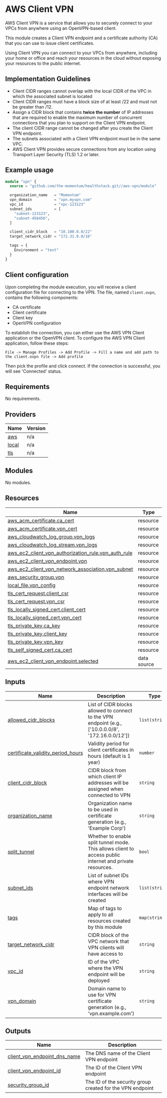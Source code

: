 # AWS Client VPN

AWS Client VPN is a service that allows you to securely connect to your VPCs from anywhere using an OpenVPN-based client.

This module creates a Client VPN endpoint and a certificate authority (CA) that you can use to issue client certificates.

Using Client VPN you can connect to your VPCs from anywhere, including your home or office and reach your resources in the cloud without exposing your resources to the public internet.

## Implementation Guidelines

- Client CIDR ranges cannot overlap with the local CIDR of the VPC in which the associated subnet is located
- Client CIDR ranges must have a block size of at least /22 and must not be greater than /12.
-  Assign a CIDR block that contains **twice the number** of IP addresses that are required to enable the maximum number of concurrent connections that you plan to support on the Client VPN endpoint.
- The client CIDR range cannot be changed after you create the Client VPN endpoint.
- The subnets associated with a Client VPN endpoint must be in the same VPC.
- AWS Client VPN provides secure connections from any location using Transport Layer Security (TLS) 1.2 or later.

## Example usage

```tf
module "vpn" {
  source = "github.com/the-momentum/healthstack.git//aws-vpn/module"

  organization_name   = "Momentum"
  vpn_domain          = "vpn.myvpn.com"
  vpc_id              = "vpc-123123"
  subnet_ids          = [
    "subnet-123123",
    "subnet-456456",
  ]

  client_cidr_block   = "10.100.0.0/22"
  target_network_cidr = "172.31.0.0/16"

  tags = {
    Environment = "test"
  }
}
```

## Client configuration

Upon completing the module execution, you will receive a client configuration file for connecting to the VPN.
The file, named `client.ovpn`, contains the following components:
- CA certificate
- Client certificate
- Client key
- OpenVPN configuration

To establish the connection, you can either use the AWS VPN Client application or the OpenVPN client. To configure the AWS VPN Client application, follow these steps:

```
File -> Manage Profiles -> Add Profile -> Fill a name and add path to the client.ovpn file -> Add profile
```

Then pick the profile and click connect. If the connection is successful, you will see 'Connected' status.

<!-- BEGIN_TF_DOCS -->
## Requirements

No requirements.

## Providers

| Name | Version |
|------|---------|
| <a name="provider_aws"></a> [aws](#provider\_aws) | n/a |
| <a name="provider_local"></a> [local](#provider\_local) | n/a |
| <a name="provider_tls"></a> [tls](#provider\_tls) | n/a |

## Modules

No modules.

## Resources

| Name | Type |
|------|------|
| [aws_acm_certificate.ca_cert](https://registry.terraform.io/providers/hashicorp/aws/latest/docs/resources/acm_certificate) | resource |
| [aws_acm_certificate.vpn_cert](https://registry.terraform.io/providers/hashicorp/aws/latest/docs/resources/acm_certificate) | resource |
| [aws_cloudwatch_log_group.vpn_logs](https://registry.terraform.io/providers/hashicorp/aws/latest/docs/resources/cloudwatch_log_group) | resource |
| [aws_cloudwatch_log_stream.vpn_logs](https://registry.terraform.io/providers/hashicorp/aws/latest/docs/resources/cloudwatch_log_stream) | resource |
| [aws_ec2_client_vpn_authorization_rule.vpn_auth_rule](https://registry.terraform.io/providers/hashicorp/aws/latest/docs/resources/ec2_client_vpn_authorization_rule) | resource |
| [aws_ec2_client_vpn_endpoint.vpn](https://registry.terraform.io/providers/hashicorp/aws/latest/docs/resources/ec2_client_vpn_endpoint) | resource |
| [aws_ec2_client_vpn_network_association.vpn_subnet](https://registry.terraform.io/providers/hashicorp/aws/latest/docs/resources/ec2_client_vpn_network_association) | resource |
| [aws_security_group.vpn](https://registry.terraform.io/providers/hashicorp/aws/latest/docs/resources/security_group) | resource |
| [local_file.vpn_config](https://registry.terraform.io/providers/hashicorp/local/latest/docs/resources/file) | resource |
| [tls_cert_request.client_csr](https://registry.terraform.io/providers/hashicorp/tls/latest/docs/resources/cert_request) | resource |
| [tls_cert_request.vpn_csr](https://registry.terraform.io/providers/hashicorp/tls/latest/docs/resources/cert_request) | resource |
| [tls_locally_signed_cert.client_cert](https://registry.terraform.io/providers/hashicorp/tls/latest/docs/resources/locally_signed_cert) | resource |
| [tls_locally_signed_cert.vpn_cert](https://registry.terraform.io/providers/hashicorp/tls/latest/docs/resources/locally_signed_cert) | resource |
| [tls_private_key.ca_key](https://registry.terraform.io/providers/hashicorp/tls/latest/docs/resources/private_key) | resource |
| [tls_private_key.client_key](https://registry.terraform.io/providers/hashicorp/tls/latest/docs/resources/private_key) | resource |
| [tls_private_key.vpn_key](https://registry.terraform.io/providers/hashicorp/tls/latest/docs/resources/private_key) | resource |
| [tls_self_signed_cert.ca_cert](https://registry.terraform.io/providers/hashicorp/tls/latest/docs/resources/self_signed_cert) | resource |
| [aws_ec2_client_vpn_endpoint.selected](https://registry.terraform.io/providers/hashicorp/aws/latest/docs/data-sources/ec2_client_vpn_endpoint) | data source |

## Inputs

| Name | Description | Type | Default | Required |
|------|-------------|------|---------|:--------:|
| <a name="input_allowed_cidr_blocks"></a> [allowed\_cidr\_blocks](#input\_allowed\_cidr\_blocks) | List of CIDR blocks allowed to connect to the VPN endpoint (e.g., ['10.0.0.0/8', '172.16.0.0/12']) | `list(string)` | <pre>[<br/>  "0.0.0.0/0"<br/>]</pre> | no |
| <a name="input_certificate_validity_period_hours"></a> [certificate\_validity\_period\_hours](#input\_certificate\_validity\_period\_hours) | Validity period for client certificates in hours (default is 1 year) | `number` | `8760` | no |
| <a name="input_client_cidr_block"></a> [client\_cidr\_block](#input\_client\_cidr\_block) | CIDR block from which client IP addresses will be assigned when connected to VPN | `string` | n/a | yes |
| <a name="input_organization_name"></a> [organization\_name](#input\_organization\_name) | Organization name to be used in certificate generation (e.g., 'Example Corp') | `string` | n/a | yes |
| <a name="input_split_tunnel"></a> [split\_tunnel](#input\_split\_tunnel) | Whether to enable split tunnel mode. This allows client to access public internet and private resources. | `bool` | `true` | no |
| <a name="input_subnet_ids"></a> [subnet\_ids](#input\_subnet\_ids) | List of subnet IDs where VPN endpoint network interfaces will be created | `list(string)` | n/a | yes |
| <a name="input_tags"></a> [tags](#input\_tags) | Map of tags to apply to all resources created by this module | `map(string)` | `{}` | no |
| <a name="input_target_network_cidr"></a> [target\_network\_cidr](#input\_target\_network\_cidr) | CIDR block of the VPC network that VPN clients will have access to | `string` | n/a | yes |
| <a name="input_vpc_id"></a> [vpc\_id](#input\_vpc\_id) | ID of the VPC where the VPN endpoint will be deployed | `string` | n/a | yes |
| <a name="input_vpn_domain"></a> [vpn\_domain](#input\_vpn\_domain) | Domain name to use for VPN certificate generation (e.g., 'vpn.example.com') | `string` | n/a | yes |

## Outputs

| Name | Description |
|------|-------------|
| <a name="output_client_vpn_endpoint_dns_name"></a> [client\_vpn\_endpoint\_dns\_name](#output\_client\_vpn\_endpoint\_dns\_name) | The DNS name of the Client VPN endpoint |
| <a name="output_client_vpn_endpoint_id"></a> [client\_vpn\_endpoint\_id](#output\_client\_vpn\_endpoint\_id) | The ID of the Client VPN endpoint |
| <a name="output_security_group_id"></a> [security\_group\_id](#output\_security\_group\_id) | The ID of the security group created for the VPN endpoint |
